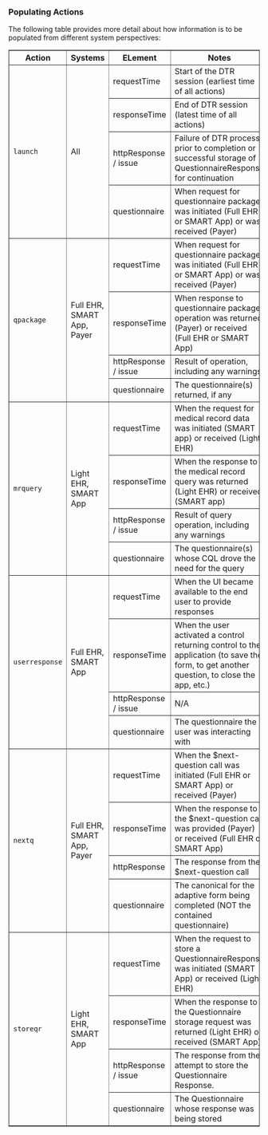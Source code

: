 <link rel="stylesheet" type="text/css" href="formatting.css" />

### Populating Actions
The following table provides more detail about how information is to be populated from different system perspectives:
  
<table border="1">
  <tr>
    <th>Action</th>
    <th>Systems</th>
    <th>ELement</th>
    <th>Notes</th>    
  </tr>
  <!-- ************************************** -->
  <tr>
    <td rowspan="4"><code>launch</code></td>
    <td rowspan="4">All</td>
    <td>requestTime</td>  
    <td>Start of the DTR session (earliest time of all actions)</td> 
  </tr>
  <tr>
    <td>responseTime</td>
    <td>End of DTR session (latest time of all actions)</td>
  </tr>
  <tr>
    <td>httpResponse / issue</td>
    <td>Failure of DTR process prior to completion or successful storage of QuestionnaireResponse for continuation</td>
  </tr>
  <tr>
    <td>questionnaire</td>
    <td>When request for questionnaire package was initiated (Full EHR or SMART App) or was received (Payer)</td>
  </tr>
  <!-- ************************************** -->
  <tr>
    <td rowspan="4"><code>qpackage</code></td>
    <td rowspan="4">Full EHR, SMART App, Payer</td>
    <td>requestTime</td>  
    <td>When request for questionnaire package was initiated (Full EHR or SMART App) or was received (Payer)</td> 
  </tr>
  <tr>
    <td>responseTime</td>
    <td>When response to questionnaire package operation was returned (Payer) or received (Full EHR or SMART App)</td>
  </tr>
  <tr>
    <td>httpResponse / issue</td>
    <td>Result of operation, including any warnings.</td>
  </tr>
  <tr>
    <td>questionnaire</td>
    <td>The questionnaire(s) returned, if any</td>
  </tr>
  <!-- ************************************** -->
  <tr>
    <td rowspan="4"><code>mrquery</code></td>
    <td rowspan="4">Light EHR, SMART App</td>
    <td>requestTime</td>  
    <td>When the request for medical record data was initiated (SMART app) or received (Light EHR)</td> 
  </tr>
  <tr>
    <td>responseTime</td>
    <td>When the response to the medical record query was returned (Light EHR) or received (SMART app)</td>
  </tr>
  <tr>
    <td>httpResponse / issue</td>
    <td>Result of query operation, including any warnings</td>
  </tr>
  <tr>
    <td>questionnaire</td>
    <td>The questionnaire(s) whose CQL drove the need for the query</td>
  </tr>
  <!-- ************************************** -->
  <tr>
    <td rowspan="4"><code>userresponse</code></td>
    <td rowspan="4">Full EHR, SMART App</td>
    <td>requestTime</td>  
    <td>When the UI became available to the end user to provide responses</td> 
  </tr>
  <tr>
    <td>responseTime</td>
    <td>When the user activated a control returning control to the application (to save the form, to get another question, to close the app, etc.)</td>
  </tr>
  <tr>
    <td>httpResponse / issue</td>
    <td>N/A</td>
  </tr>
  <tr>
    <td>questionnaire</td>
    <td>The questionnaire the user was interacting with</td>
  </tr>
  <!-- ************************************** -->
  <tr>
    <td rowspan="4"><code>nextq</code></td>
    <td rowspan="4">Full EHR, SMART App, Payer</td>
    <td>requestTime</td>  
    <td>When the $next-question call was initiated (Full EHR or SMART App) or received (Payer)</td> 
  </tr>
  <tr>
    <td>responseTime</td>
    <td>When the response to the $next-question call was provided (Payer) or received (Full EHR or SMART App)</td>
  </tr>
  <tr>
    <td>httpResponse</td>
    <td>The response from the $next-question call</td>
  </tr>
  <tr>
    <td>questionnaire</td>
    <td>The canonical for the adaptive form being completed (NOT the contained questionnaire)</td>
  </tr>
  <!-- ************************************** -->
  <tr>
    <td rowspan="4"><code>storeqr</code></td>
    <td rowspan="4">Light EHR, SMART App</td>
    <td>requestTime</td>  
    <td>When the request to store a QuestionnaireResponse was initiated (SMART App) or received (Light EHR)</td> 
  </tr>
  <tr>
    <td>responseTime</td>
    <td>When the response to the Questionnaire storage request was returned (Light EHR) or received (SMART App)</td>
  </tr>
  <tr>
    <td>httpResponse / issue</td>
    <td>The response from the attempt to store the Questionnaire Response.</td>
  </tr>
  <tr>
    <td>questionnaire</td>
    <td>The Questionnaire whose response was being stored</td>
  </tr>
</table><br>